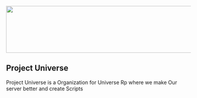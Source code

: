 <p align="center">
  <img width="1280" height="128" src="https://github.com/UniverseFW/universe_assets/blob/main/banner/universe_cover.png">
</p>

## Project Universe
Project Universe is a Organization for Universe Rp where we make Our server better and create Scripts 
